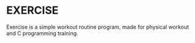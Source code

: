 # EXERCISE
Exercise is a simple workout routine program, made for physical workout and C
programming training.
